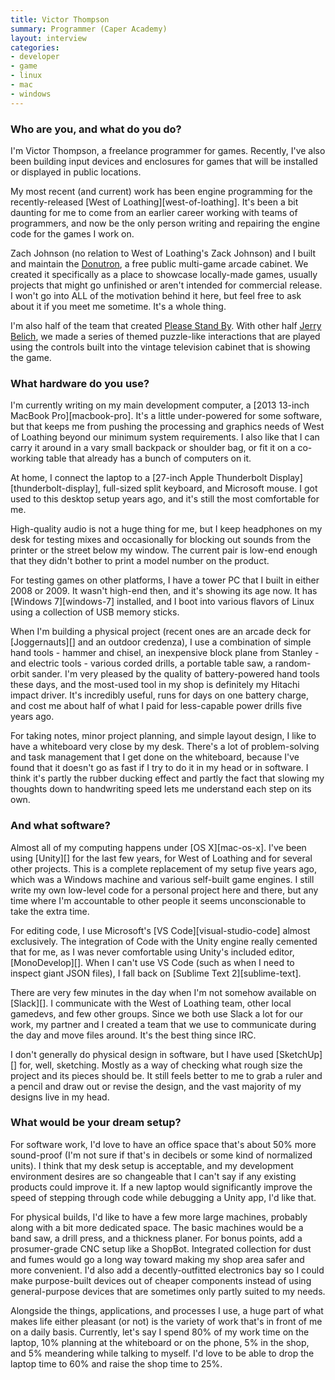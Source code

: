 ```yaml
---
title: Victor Thompson
summary: Programmer (Caper Academy)
layout: interview
categories:
- developer
- game
- linux
- mac
- windows
---
```


### Who are you, and what do you do?

I'm Victor Thompson, a freelance programmer for games. Recently, I've also been building input devices and enclosures for games that will be installed or displayed in public locations.

My most recent (and current) work has been engine programming for the recently-released [West of Loathing][west-of-loathing]. It's been a bit daunting for me to come from an earlier career working with teams of programmers, and now be the only person writing and repairing the engine code for the games I work on.

Zach Johnson (no relation to West of Loathing's Zack Johnson) and I built and maintain the [Donutron](https://twitter.com/donutron "The Twitter account for the free public arcade cabinet."), a free public multi-game arcade cabinet. We created it specifically as a place to showcase locally-made games, usually projects that might go unfinished or aren't intended for commercial release. I won't go into ALL of the motivation behind it here, but feel free to ask about it if you meet me sometime. It's a whole thing.

I'm also half of the team that created [Please Stand By](http://jerrytron.com/project/please-stand-by/ "An interactive story shown on a vintage television."). With other half [Jerry Belich](https://jerrytron.com/ "Jerry's website."), we made a series of themed puzzle-like interactions that are played using the controls built into the vintage television cabinet that is showing the game.

### What hardware do you use?

I'm currently writing on my main development computer, a [2013 13-inch MacBook Pro][macbook-pro]. It's a little under-powered for some software, but that keeps me from pushing the processing and graphics needs of West of Loathing beyond our minimum system requirements. I also like that I can carry it around in a vary small backpack or shoulder bag, or fit it on a co-working table that already has a bunch of computers on it.

At home, I connect the laptop to a [27-inch Apple Thunderbolt Display][thunderbolt-display], full-sized split keyboard, and Microsoft mouse. I got used to this desktop setup years ago, and it's still the most comfortable for me.

High-quality audio is not a huge thing for me, but I keep headphones on my desk for testing mixes and occasionally for blocking out sounds from the printer or the street below my window. The current pair is low-end enough that they didn't bother to print a model number on the product.

For testing games on other platforms, I have a tower PC that I built in either 2008 or 2009. It wasn't high-end then, and it's showing its age now. It has [Windows 7][windows-7] installed, and I boot into various flavors of Linux using a collection of USB memory sticks.

When I'm building a physical project (recent ones are an arcade deck for [Joggernauts][] and an outdoor credenza), I use a combination of simple hand tools - hammer and chisel, an inexpensive block plane from Stanley - and electric tools - various corded drills, a portable table saw, a random-orbit sander. I'm very pleased by the quality of battery-powered hand tools these days, and the most-used tool in my shop is definitely my Hitachi impact driver. It's incredibly useful, runs for days on one battery charge, and cost me about half of what I paid for less-capable power drills five years ago.

For taking notes, minor project planning, and simple layout design, I like to have a whiteboard very close by my desk. There's a lot of problem-solving and task management that I get done on the whiteboard, because I've found that it doesn't go as fast if I try to do it in my head or in software. I think it's partly the rubber ducking effect and partly the fact that slowing my thoughts down to handwriting speed lets me understand each step on its own.

### And what software?

Almost all of my computing happens under [OS X][mac-os-x]. I've been using [Unity][] for the last few years, for West of Loathing and for several other projects. This is a complete replacement of my setup five years ago, which was a Windows machine and various self-built game engines. I still write my own low-level code for a personal project here and there, but any time where I'm accountable to other people it seems unconscionable to take the extra time.

For editing code, I use Microsoft's [VS Code][visual-studio-code] almost exclusively. The integration of Code with the Unity engine really cemented that for me, as I was never comfortable using Unity's included editor, [MonoDevelop][]. When I can't use VS Code (such as when I need to inspect giant JSON files), I fall back on [Sublime Text 2][sublime-text].

There are very few minutes in the day when I'm not somehow available on [Slack][]. I communicate with the West of Loathing team, other local gamedevs, and few other groups. Since we both use Slack a lot for our work, my partner and I created a team that we use to communicate during the day and move files around. It's the best thing since IRC.

I don't generally do physical design in software, but I have used [SketchUp][] for, well, sketching. Mostly as a way of checking what rough size the project and its pieces should be. It still feels better to me to grab a ruler and a pencil and draw out or revise the design, and the vast majority of my designs live in my head.

### What would be your dream setup?

For software work, I'd love to have an office space that's about 50% more sound-proof (I'm not sure if that's in decibels or some kind of normalized units). I think that my desk setup is acceptable, and my development environment desires are so changeable that I can't say if any existing products could improve it. If a new laptop would significantly improve the speed of stepping through code while debugging a Unity app, I'd like that.

For physical builds, I'd like to have a few more large machines, probably along with a bit more dedicated space. The basic machines would be a band saw, a drill press, and a thickness planer. For bonus points, add a prosumer-grade CNC setup like a ShopBot. Integrated collection for dust and fumes would go a long way toward making my shop area safer and more convenient. I'd also add a decently-outfitted electronics bay so I could make purpose-built devices out of cheaper components instead of using general-purpose devices that are sometimes only partly suited to my needs.

Alongside the things, applications, and processes I use, a huge part of what makes life either pleasant (or not) is the variety of work that's in front of me on a daily basis. Currently, let's say I spend 80% of my work time on the laptop, 10% planning at the whiteboard or on the phone, 5% in the shop, and 5% meandering while talking to myself. I'd love to be able to drop the laptop time to 60% and raise the shop time to 25%.